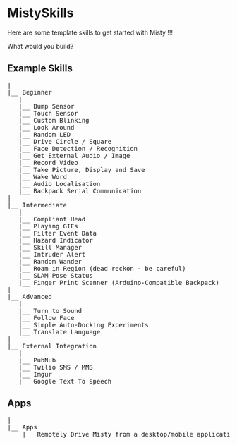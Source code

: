 # MistySkills

Here are some template skills to get started with Misty !!!

What would you build? 

## Example Skills
<pre>
|
|__ Beginner
   |
   |__ Bump Sensor
   |__ Touch Sensor
   |__ Custom Blinking
   |__ Look Around
   |__ Random LED
   |__ Drive Circle / Square
   |__ Face Detection / Recognition
   |__ Get External Audio / Image
   |__ Record Video
   |__ Take Picture, Display and Save
   |__ Wake Word
   |__ Audio Localisation
   |__ Backpack Serial Communication
|
|__ Intermediate
   |
   |__ Compliant Head
   |__ Playing GIFs
   |__ Filter Event Data
   |__ Hazard Indicator
   |__ Skill Manager
   |__ Intruder Alert
   |__ Random Wander
   |__ Roam in Region (dead reckon - be careful)
   |__ SLAM Pose Status
   |__ Finger Print Scanner (Arduino-Compatible Backpack)
|
|__ Advanced
   |
   |__ Turn to Sound
   |__ Follow Face
   |__ Simple Auto-Docking Experiments
   |__ Translate Language
|
|__ External Integration
   |
   |__ PubNub 
   |__ Twilio SMS / MMS
   |__ Imgur
   |__ Google Text To Speech
</pre>

## Apps
<pre>
|
|__ Apps
    |__ Remotely Drive Misty from a desktop/mobile application
</pre>

